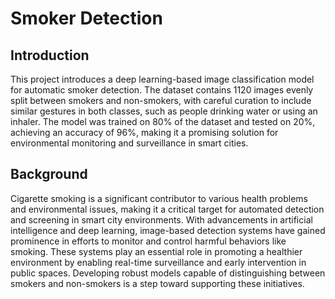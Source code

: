 # Smoker Detection

## **Introduction**
This project introduces a deep learning-based image classification model for automatic smoker detection.
The dataset contains 1120 images evenly split between smokers and non-smokers, with careful curation to include 
similar gestures in both classes, such as people drinking water or using an inhaler. The model was trained on 80% 
of the dataset and tested on 20%, achieving an accuracy of 96%, making it a promising solution for environmental 
monitoring and surveillance in smart cities.

## **Background**
Cigarette smoking is a significant contributor to various health problems and environmental issues, 
making it a critical target for automated detection and screening in smart city environments. 
With advancements in artificial intelligence and deep learning, image-based detection systems have gained 
prominence in efforts to monitor and control harmful behaviors like smoking. These systems play an essential
role in promoting a healthier environment by enabling real-time surveillance and early intervention in public spaces. 
Developing robust models capable of distinguishing between smokers and non-smokers is a step toward supporting these initiatives.
